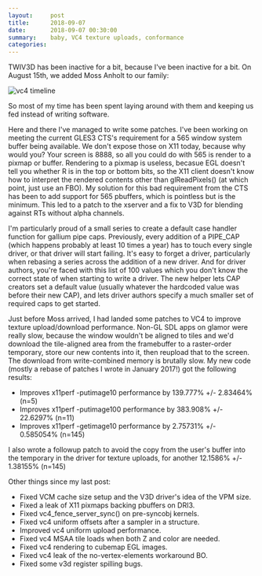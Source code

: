 ```yaml
---
layout:     post
title:      2018-09-07
date:       2018-09-07 00:30:00
summary:    baby, VC4 texture uploads, conformance
categories: 
---
```


TWIV3D has been inactive for a bit, because I've been inactive for a
bit.  On August 15th, we added Moss Anholt to our family:

![vc4 timeline]({{site.url}}{{site.baseurl}}/assets/moss-on-eric.png)

So most of my time has been spent laying around with them and keeping
us fed instead of writing software.

Here and there I've managed to write some patches.  I've been working
on meeting the current GLES3 CTS's requirement for a 565 window system
buffer being available.  We don't expose those on X11 today, because
why would you?  Your screen is 8888, so all you could do with 565 is
render to a pixmap or buffer.  Rendering to a pixmap is useless,
becasue EGL doesn't tell you whether R is in the top or bottom bits,
so the X11 client doesn't know how to interpret the rendered contents
other than glReadPixels() (at which point, just use an FBO).  My
solution for this bad requirement from the CTS has been to add support
for 565 pbuffers, which is pointless but is the minimum.  This led to
a patch to the xserver and a fix to V3D for blending against RTs
without alpha channels.

I'm particularly proud of a small series to create a default case
handler function for gallium pipe caps.  Previously, every addition of
a PIPE_CAP (which happens probably at least 10 times a year) has to
touch every single driver, or that driver will start failing.  It's
easy to forget a driver, particularly when rebasing a series across
the addition of a new driver.  And for driver authors, you're faced
with this list of 100 values which you don't know the correct state of
when starting to write a driver.  The new helper lets CAP creators set
a default value (usually whatever the hardcoded value was before their
new CAP), and lets driver authors specify a much smaller set of
required caps to get started.

Just before Moss arrived, I had landed some patches to VC4 to improve
texture upload/download performance.  Non-GL SDL apps on glamor were
really slow, because the window wouldn't be aligned to tiles and we'd
download the tile-aligned area from the framebuffer to a raster-order
temporary, store our new contents into it, then reupload that to the
screen.  The download from write-combined memory is brutally slow.  My
new code (mostly a rebase of patches I wrote in January 2017!) got the
following results:

* Improves x11perf -putimage10 performance by 139.777% +/- 2.83464% (n=5)
* Improves x11perf -putimage100 performance by 383.908% +/- 22.6297% (n=11)
* Improves x11perf -getimage10 performance by 2.75731% +/- 0.585054% (n=145)

I also wrote a followup patch to avoid the copy from the user's buffer
into the temporary in the driver for texture uploads, for another
12.1586% +/- 1.38155% (n=145)

Other things since my last post:

* Fixed VCM cache size setup and the V3D driver's idea of the VPM size.
* Fixed a leak of X11 pixmaps backing pbuffers on DRI3.
* Fixed vc4_fence_server_sync() on pre-syncobj kernels.
* Fixed vc4 uniform offsets after a sampler in a structure.
* Improved vc4 uniform upload performance.
* Fixed vc4 MSAA tile loads when both Z and color are needed.
* Fixed vc4 rendering to cubemap EGL images.
* Fixed vc4 leak of the no-vertex-elements workaround BO.
* Fixed some v3d register spilling bugs.
